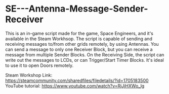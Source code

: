 # SE---Antenna-Message-Sender-Receiver
This is an in-game script made for the game, Space Engineers, and it's available in the Steam Workhsop. The script is capable of sending and receiving messages to/from other grids remotely, by using Antennas. You can send a message to only one Receiver Block, but you can receive a message from multiple Sender Blocks. On the Receiving Side, the script can write out the messages to LCDs, or can Trigger/Start Timer Blocks. It's ideal to use it to open Doors remotely.

Steam Workshop Link: https://steamcommunity.com/sharedfiles/filedetails/?id=1705183500
YouTube tutorial: https://www.youtube.com/watch?v=RjJjHXWo_lg
